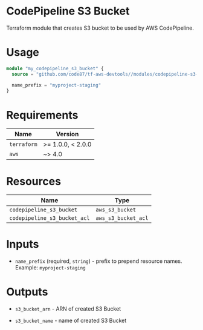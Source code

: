 # CodePipeline S3 Bucket

Terraform module that creates S3 bucket to be used by AWS CodePipeline.


# Usage

```terraform
module "my_codepipeline_s3_bucket" {
  source = "github.com/code87/tf-aws-devtools//modules/codepipeline-s3-bucket?ref=v0.0.1"

  name_prefix = "myproject-staging"
}
```


# Requirements

| Name        | Version           |
|-------------|-------------------|
| `terraform` | >= 1.0.0, < 2.0.0 |
| `aws`       | ~> 4.0            |


# Resources

| Name                         | Type                |
|------------------------------|---------------------|
| `codepipeline_s3_bucket`     | `aws_s3_bucket`     |
| `codepipeline_s3_bucket_acl` | `aws_s3_bucket_acl` |


# Inputs

* `name_prefix` (required, `string`) - prefix to prepend resource names.<br/>
  Example: `myproject-staging`


# Outputs

* `s3_bucket_arn` - ARN of created S3 Bucket

* `s3_bucket_name` - name of created S3 Bucket
